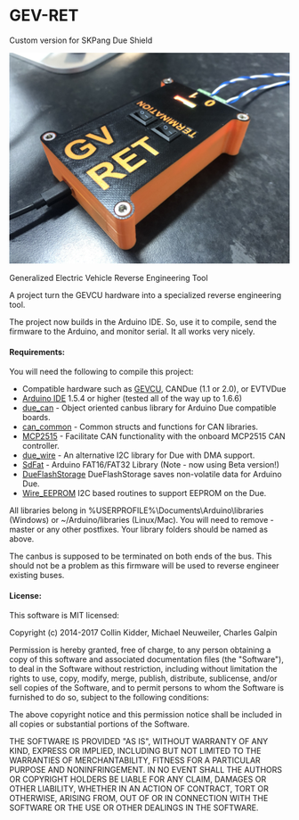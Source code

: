 GEV-RET
=======

Custom version for SKPang Due Shield

![GitHub Logo](/Case/case.jpeg)

Generalized Electric Vehicle Reverse Engineering Tool

A project turn the GEVCU hardware into a specialized reverse engineering tool.

The project now builds in the Arduino IDE. So, use it to compile, send the firmware to the Arduino, and monitor serial. It all works very nicely.

#### Requirements:

You will need the following to compile this project:

- Compatible hardware such as [GEVCU](http://store.evtv.me/proddetail.php?prod=gevcu&cat=28), CANDue (1.1 or 2.0), or EVTVDue
- [Arduino IDE](https://www.arduino.cc/en/Main/Software) 1.5.4 or higher (tested all of the way up to 1.6.6)
- [due_can](https://github.com/collin80/due_can) - Object oriented canbus library for Arduino Due compatible boards.
- [can_common](https://github.com/collin80/can_common) - Common structs and functions for CAN libraries.
- [MCP2515](https://github.com/macchina/mcp2515) - Facilitate CAN functionality with the onboard MCP2515 CAN controller.
- [due_wire](https://github.com/collin80/due_wire) - An alternative I2C library for Due with DMA support.
- [SdFat](https://github.com/collin80/SdFat-beta) - Arduino FAT16/FAT32 Library (Note - now using Beta version!)
- [DueFlashStorage](https://github.com/collin80/DueFlashStorage) DueFlashStorage saves non-volatile data for Arduino Due.
- [Wire_EEPROM](https://github.com/collin80/Wire_EEPROM) I2C based routines to support EEPROM on the Due.

All libraries belong in %USERPROFILE%\Documents\Arduino\libraries (Windows) or ~/Arduino/libraries (Linux/Mac).
You will need to remove -master or any other postfixes. Your library folders should be named as above.

The canbus is supposed to be terminated on both ends of the bus. This should not be a problem as this firmware will be used to reverse engineer existing buses.

#### License:

This software is MIT licensed:

Copyright (c) 2014-2017 Collin Kidder, Michael Neuweiler, Charles Galpin

Permission is hereby granted, free of charge, to any person obtaining
a copy of this software and associated documentation files (the
"Software"), to deal in the Software without restriction, including
without limitation the rights to use, copy, modify, merge, publish,
distribute, sublicense, and/or sell copies of the Software, and to
permit persons to whom the Software is furnished to do so, subject to
the following conditions:

The above copyright notice and this permission notice shall be included
in all copies or substantial portions of the Software.

THE SOFTWARE IS PROVIDED "AS IS", WITHOUT WARRANTY OF ANY KIND,
EXPRESS OR IMPLIED, INCLUDING BUT NOT LIMITED TO THE WARRANTIES OF
MERCHANTABILITY, FITNESS FOR A PARTICULAR PURPOSE AND NONINFRINGEMENT.
IN NO EVENT SHALL THE AUTHORS OR COPYRIGHT HOLDERS BE LIABLE FOR ANY
CLAIM, DAMAGES OR OTHER LIABILITY, WHETHER IN AN ACTION OF CONTRACT,
TORT OR OTHERWISE, ARISING FROM, OUT OF OR IN CONNECTION WITH THE
SOFTWARE OR THE USE OR OTHER DEALINGS IN THE SOFTWARE.

